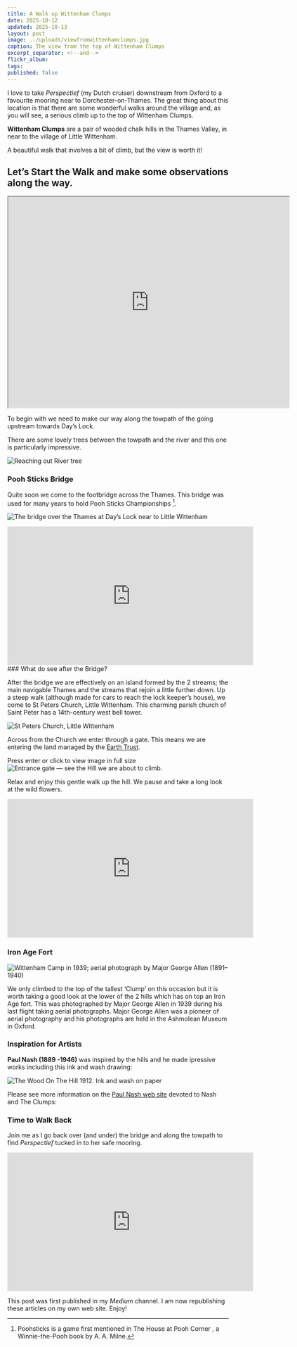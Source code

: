 ```yaml
---
title: A Walk up Wittenham Clumps
date: 2025-10-12
updated: 2025-10-13
layout: post
image: ../uploads/viewfromwittenhamclumps.jpg
caption: The view from the top of Wittenham Clumps
excerpt_separator: <!--and-->
flickr_album:
tags:
published: false
---
```

I love to take _Perspectief_ (my Dutch cruiser) downstream from Oxford to a favourite mooring near to Dorchester-on-Thames. The great thing about this location is that there are some wonderful walks around the village and, as you will see, a serious climb up to the top of Wittenham Clumps.

**Wittenham Clumps** are a pair of wooded chalk hills in the Thames Valley, in near to the village of Little Wittenham.

A beautiful walk that involves a bit of climb, but the view is worth it!

<!--and-->

## Let’s Start the Walk and make some observations along the way.

<iframe src="https://www.google.com/maps/d/embed?mid=1sRPlXhDtAkV-31W6iiBH_aMg154eae2Q&ehbc=2E312F" width="640" height="480"></iframe>

To begin with we need to make our way along the towpath of the going upstream towards Day’s Lock.

There are some lovely trees between the towpath and the river and this one is particularly impressive.

![Reaching out River tree](https://live.staticflickr.com/65535/51226192583_5b521365ee_h.jpg)

### Pooh Sticks Bridge

Quite soon we come to the footbridge across the Thames. This bridge was used for many years to hold Pooh Sticks Championships [^1].

![The bridge over the Thames at Day’s Lock near to Little Wittenham](../uploads/dayslockbridge.png)

<div class="video-box">
<iframe width="560" height="315" src="https://www.youtube.com/embed/blF9KoI3BxE?si=emLTE8uvr3C-34vH" title="YouTube video player" frameborder="0" allow="accelerometer; autoplay; clipboard-write; encrypted-media; gyroscope; picture-in-picture; web-share" referrerpolicy="strict-origin-when-cross-origin" allowfullscreen></iframe>
</div>
### What do see after the Bridge?

After the bridge we are effectively on an island formed by the 2 streams; the main navigable Thames and the streams that rejoin a little further down. Up a steep walk (although made for cars to reach the lock keeper’s house), we come to St Peters Church, Little Wittenham. This charming parish church of Saint Peter has a 14th-century west bell tower.

![St Peters Church, Little Wittenham](https://live.staticflickr.com/65535/51345629404_8ccb24f59f_h.jpg)

Across from the Church we enter through a gate. This means we are entering the land managed by the [Earth Trust](https://earthtrust.org.uk/).

Press enter or click to view image in full size
![Entrance gate — see the Hill we are about to climb.](../uploads/earthtrustgate.png)

Relax and enjoy this gentle walk up the hill. We pause and take a long look at the wild flowers.

<div class="video-box">
<iframe width="560" height="315" src="https://www.youtube.com/embed/reRVdrjANpU?si=-h6nclw2j70IIjsi" title="YouTube video player" frameborder="0" allow="accelerometer; autoplay; clipboard-write; encrypted-media; gyroscope; picture-in-picture; web-share" referrerpolicy="strict-origin-when-cross-origin" allowfullscreen></iframe>
</div>

### Iron Age Fort

![Wittenham Camp in 1939; aerial photograph by Major George Allen (1891–1940)](../uploads/arialview.jpg)

We only climbed to the top of the tallest ‘Clump’ on this occasion but it is worth taking a good look at the lower of the 2 hills which has on top an Iron Age fort. This was photographed by Major George Allen in 1939 during his last flight taking aerial photographs. Major George Allen was a pioneer of aerial photography and his photographs are held in the Ashmolean Museum in Oxford.

### Inspiration for Artists

**Paul Nash (1889 -1946)** was inspired by the hills and he made ipressive works including this ink and wash drawing:

![The Wood On The Hill 1912. Ink and wash on paper](../uploads/paulnash.jpg)

Please see more information on the [Paul Nash web site](https://www.nashclumps.org/) devoted to Nash and The Clumps:

### Time to Walk Back

Join me as I go back over (and under) the bridge and along the towpath to find _Perspectief_ tucked in to her safe mooring.

<div class="video-box">
<iframe width="560" height="315" src="https://www.youtube.com/embed/jiRmElCyj2I?si=qMz4wAxxkat3LrGF" title="YouTube video player" frameborder="0" allow="accelerometer; autoplay; clipboard-write; encrypted-media; gyroscope; picture-in-picture; web-share" referrerpolicy="strict-origin-when-cross-origin" allowfullscreen></iframe>
</div>

This post was first published in my *Medium* channel. I am now republishing these articles on my own web site. Enjoy!

[^1]: Poohsticks is a game first mentioned in The House at Pooh Corner , a Winnie-the-Pooh book by A. A. Milne.